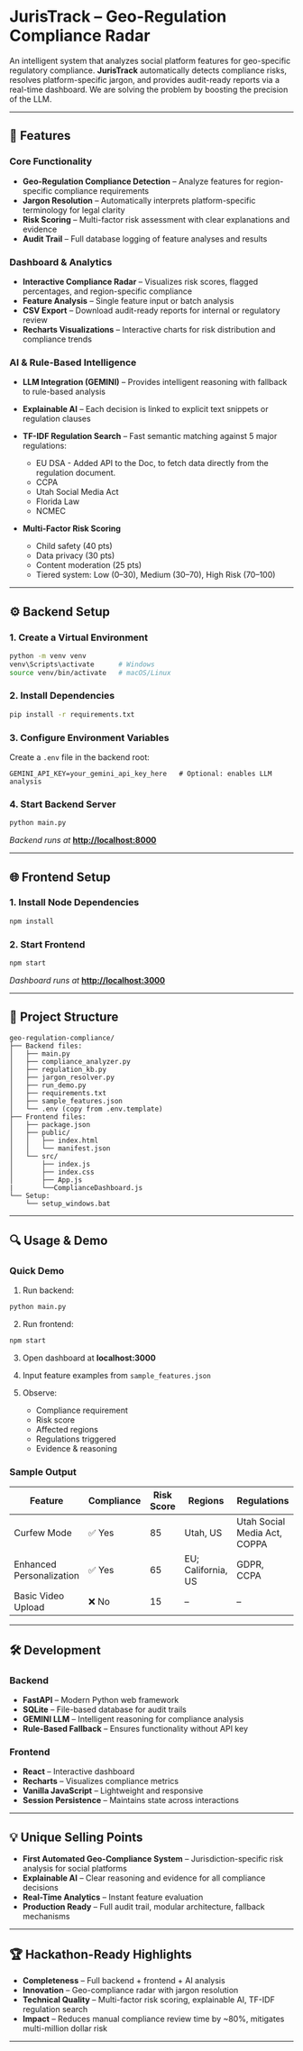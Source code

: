 # JurisTrack – Geo-Regulation Compliance Radar

An intelligent system that analyzes social platform features for geo-specific regulatory compliance. **JurisTrack** automatically detects compliance risks, resolves platform-specific jargon, and provides audit-ready reports via a real-time dashboard. We are solving the problem by boosting the precision of the LLM.

---

## 🚀 Features

### Core Functionality

* **Geo-Regulation Compliance Detection** – Analyze features for region-specific compliance requirements
* **Jargon Resolution** – Automatically interprets platform-specific terminology for legal clarity
* **Risk Scoring** – Multi-factor risk assessment with clear explanations and evidence
* **Audit Trail** – Full database logging of feature analyses and results

### Dashboard & Analytics

* **Interactive Compliance Radar** – Visualizes risk scores, flagged percentages, and region-specific compliance
* **Feature Analysis** – Single feature input or batch analysis
* **CSV Export** – Download audit-ready reports for internal or regulatory review
* **Recharts Visualizations** – Interactive charts for risk distribution and compliance trends

### AI & Rule-Based Intelligence

* **LLM Integration (GEMINI)** – Provides intelligent reasoning with fallback to rule-based analysis
* **Explainable AI** – Each decision is linked to explicit text snippets or regulation clauses
* **TF-IDF Regulation Search** – Fast semantic matching against 5 major regulations:

  * EU DSA - Added API to the Doc, to fetch data directly from the regulation document.
  * CCPA
  * Utah Social Media Act
  * Florida Law
  * NCMEC
* **Multi-Factor Risk Scoring**

  * Child safety (40 pts)
  * Data privacy (30 pts)
  * Content moderation (25 pts)
  * Tiered system: Low (0–30), Medium (30–70), High Risk (70–100)

---

## ⚙️ Backend Setup

### 1. Create a Virtual Environment

```bash
python -m venv venv
venv\Scripts\activate      # Windows
source venv/bin/activate   # macOS/Linux
```

### 2. Install Dependencies

```bash
pip install -r requirements.txt
```

### 3. Configure Environment Variables

Create a `.env` file in the backend root:

```env
GEMINI_API_KEY=your_gemini_api_key_here   # Optional: enables LLM analysis
```

### 4. Start Backend Server

```bash
python main.py
```

*Backend runs at* **[http://localhost:8000](http://localhost:8000)**

---

## 🌐 Frontend Setup

### 1. Install Node Dependencies

```bash
npm install
```

### 2. Start Frontend

```bash
npm start
```

*Dashboard runs at* **[http://localhost:3000](http://localhost:3000)**

---

## 📁 Project Structure

```
geo-regulation-compliance/
├── Backend files:
│   ├── main.py
│   ├── compliance_analyzer.py
│   ├── regulation_kb.py
│   ├── jargon_resolver.py
│   ├── run_demo.py
│   ├── requirements.txt
│   ├── sample_features.json
│   └── .env (copy from .env.template)
├── Frontend files:
│   ├── package.json
│   ├── public/
│   │   ├── index.html
│   │   └── manifest.json
│   └── src/
│       ├── index.js
│       ├── index.css
│       ├── App.js     
|       └──ComplianceDashboard.js
└── Setup:
    └── setup_windows.bat
```

---

## 🔍 Usage & Demo

### Quick Demo

1. Run backend:

```bash
python main.py
```

2. Run frontend:

```bash
npm start
```

3. Open dashboard at **localhost:3000**
4. Input feature examples from `sample_features.json`
5. Observe:

   * Compliance requirement
   * Risk score
   * Affected regions
   * Regulations triggered
   * Evidence & reasoning

### Sample Output

| Feature                  | Compliance | Risk Score | Regions            | Regulations                                             |
| ------------------------ | ---------- | ---------- | ------------------ | ------------------------------------------------------- |
| Curfew Mode              | ✅ Yes      | 85         | Utah, US           | Utah Social Media Act, COPPA                            |
| Enhanced Personalization | ✅ Yes      | 65         | EU; California, US | GDPR, CCPA                                              |
| Basic Video Upload       | ❌ No       | 15         | –                  | –                                                       |

---

## 🛠️ Development

### Backend

* **FastAPI** – Modern Python web framework
* **SQLite** – File-based database for audit trails
* **GEMINI LLM** – Intelligent reasoning for compliance analysis
* **Rule-Based Fallback** – Ensures functionality without API key

### Frontend

* **React** – Interactive dashboard
* **Recharts** – Visualizes compliance metrics
* **Vanilla JavaScript** – Lightweight and responsive
* **Session Persistence** – Maintains state across interactions

---

## 💡 Unique Selling Points

* **First Automated Geo-Compliance System** – Jurisdiction-specific risk analysis for social platforms
* **Explainable AI** – Clear reasoning and evidence for all compliance decisions
* **Real-Time Analytics** – Instant feature evaluation
* **Production Ready** – Full audit trail, modular architecture, fallback mechanisms

---

## 🏆 Hackathon-Ready Highlights

* **Completeness** – Full backend + frontend + AI analysis
* **Innovation** – Geo-compliance radar with jargon resolution
* **Technical Quality** – Multi-factor risk scoring, explainable AI, TF-IDF regulation search
* **Impact** – Reduces manual compliance review time by \~80%, mitigates multi-million dollar risk

---

